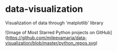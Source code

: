 # data-visualization
Visualization of data through 'matplotlib' library

![Image of Most Starred Python projects on GitHub]
(https://github.com/mileevamaria/data-visualization/blob/master/python_repos.svg)
